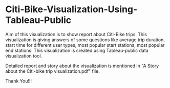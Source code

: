 # Citi-Bike-Visualization-Using-Tableau-Public

Aim of this visualization is to show report about Citi-Bike trips. This visualization is giving answers of some questions like average trip duration,  start time for different user types,  most popular start stations, most popular end stations.
This visualization is created using Tableau-public data visualization tool.

Detailed report and story about the visualization is mentioned in "A Story about the Citi-bike trip visualization.pdf" file.

Thank You!!!
